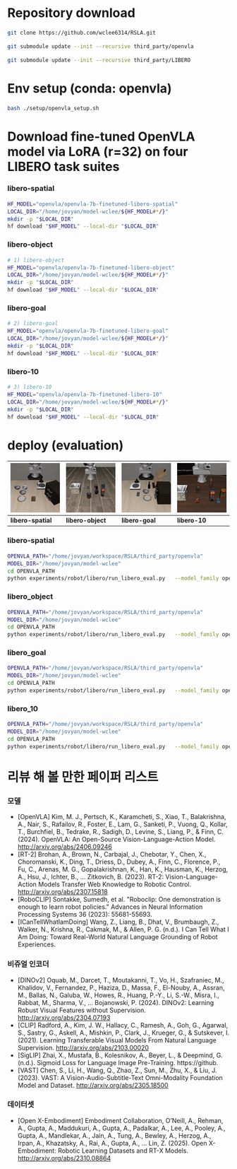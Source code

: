 # Repository download
```bash
git clone https://github.com/wclee6314/RSLA.git
```
```bash
git submodule update --init --recursive third_party/openvla
```
```bash
git submodule update --init --recursive third_party/LIBERO
```

# Env setup (conda: openvla)
```bash
bash ./setup/openvla_setup.sh
```

# Download fine-tuned OpenVLA model via LoRA (r=32) on four LIBERO task suites

### libero-spatial
```bash
HF_MODEL="openvla/openvla-7b-finetuned-libero-spatial"
LOCAL_DIR="/home/jovyan/model-wclee/${HF_MODEL#*/}"  
mkdir -p "$LOCAL_DIR"
hf download "$HF_MODEL" --local-dir "$LOCAL_DIR"
```

### libero-object
```bash
# 1) libero-object
HF_MODEL="openvla/openvla-7b-finetuned-libero-object"
LOCAL_DIR="/home/jovyan/model-wclee/${HF_MODEL#*/}"
mkdir -p "$LOCAL_DIR"
hf download "$HF_MODEL" --local-dir "$LOCAL_DIR"
```

### libero-goal
```bash
# 2) libero-goal
HF_MODEL="openvla/openvla-7b-finetuned-libero-goal"
LOCAL_DIR="/home/jovyan/model-wclee/${HF_MODEL#*/}"
mkdir -p "$LOCAL_DIR"
hf download "$HF_MODEL" --local-dir "$LOCAL_DIR"
```

### libero-10
```bash
# 3) libero-10
HF_MODEL="openvla/openvla-7b-finetuned-libero-10"
LOCAL_DIR="/home/jovyan/model-wclee/${HF_MODEL#*/}"
mkdir -p "$LOCAL_DIR"
hf download "$HF_MODEL" --local-dir "$LOCAL_DIR"
```

# deploy (evaluation)
| ![libero-spatial](./video/libero_spatial.gif) | ![libero-object](./video/libero_object.gif) | ![libero-goal](./video/libero_goal.gif) | ![libero-10](./video/libero_10.gif) |
|---|---|---|---|
| **libero-spatial** | **libero-object** | **libero-goal** | **libero-10** |

### libero-spatial
```bash
OPENVLA_PATH="/home/jovyan/workspace/RSLA/third_party/openvla"
MODEL_DIR="/home/jovyan/model-wclee"
cd OPENVLA_PATH
python experiments/robot/libero/run_libero_eval.py   --model_family openvla   --pretrained_checkpoint $MODEL_DIR/openvla/openvla-7b-finetuned-libero-spatial   --task_suite_name libero_spatial   --center_crop True --use_wandb True --wandb_project openvla_eval --wandb_entity wclee-korea-advanced-institute-of-science-and-technology
```

### libero_object
```bash
OPENVLA_PATH="/home/jovyan/workspace/RSLA/third_party/openvla"
MODEL_DIR="/home/jovyan/model-wclee"
cd OPENVLA_PATH
python experiments/robot/libero/run_libero_eval.py   --model_family openvla   --pretrained_checkpoint $MODEL_DIR/openvla/openvla-7b-finetuned-libero-object   --task_suite_name libero_object   --center_crop True --use_wandb True --wandb_project openvla_eval --wandb_entity wclee-korea-advanced-institute-of-science-and-technology
```

### libero_goal
```bash
OPENVLA_PATH="/home/jovyan/workspace/RSLA/third_party/openvla"
MODEL_DIR="/home/jovyan/model-wclee"
cd OPENVLA_PATH
python experiments/robot/libero/run_libero_eval.py   --model_family openvla   --pretrained_checkpoint $MODEL_DIR/openvla/openvla-7b-finetuned-libero-goal   --task_suite_name libero_goal   --center_crop True --use_wandb True --wandb_project openvla_eval --wandb_entity wclee-korea-advanced-institute-of-science-and-technology
```

### libero_10
```bash
OPENVLA_PATH="/home/jovyan/workspace/RSLA/third_party/openvla"
MODEL_DIR="/home/jovyan/model-wclee"
cd OPENVLA_PATH
python experiments/robot/libero/run_libero_eval.py   --model_family openvla   --pretrained_checkpoint $MODEL_DIR/openvla/openvla-7b-finetuned-libero-10   --task_suite_name libero_10   --center_crop True --use_wandb True --wandb_project openvla_eval --wandb_entity wclee-korea-advanced-institute-of-science-and-technology
```

# 리뷰 해 볼 만한 페이퍼 리스트 
### 모델
- [OpenVLA] Kim, M. J., Pertsch, K., Karamcheti, S., Xiao, T., Balakrishna, A., Nair, S., Rafailov, R., Foster, E., Lam, G., Sanketi, P., Vuong, Q., Kollar, T., Burchfiel, B., Tedrake, R., Sadigh, D., Levine, S., Liang, P., & Finn, C. (2024). OpenVLA: An Open-Source Vision-Language-Action Model. http://arxiv.org/abs/2406.09246
- [RT-2] Brohan, A., Brown, N., Carbajal, J., Chebotar, Y., Chen, X., Choromanski, K., Ding, T., Driess, D., Dubey, A., Finn, C., Florence, P., Fu, C., Arenas, M. G., Gopalakrishnan, K., Han, K., Hausman, K., Herzog, A., Hsu, J., Ichter, B., … Zitkovich, B. (2023). RT-2: Vision-Language-Action Models Transfer Web Knowledge to Robotic Control. http://arxiv.org/abs/2307.15818
- [RoboCLIP] Sontakke, Sumedh, et al. "Roboclip: One demonstration is enough to learn robot policies." Advances in Neural Information Processing Systems 36 (2023): 55681-55693.
- [ICanTellWhatIamDoing] Wang, Z., Liang, B., Dhat, V., Brumbaugh, Z., Walker, N., Krishna, R., Cakmak, M., & Allen, P. G. (n.d.). I Can Tell What I Am Doing: Toward Real-World Natural Language Grounding of Robot Experiences.

### 비쥬얼 인코더
- [DINOv2] Oquab, M., Darcet, T., Moutakanni, T., Vo, H., Szafraniec, M., Khalidov, V., Fernandez, P., Haziza, D., Massa, F., El-Nouby, A., Assran, M., Ballas, N., Galuba, W., Howes, R., Huang, P.-Y., Li, S.-W., Misra, I., Rabbat, M., Sharma, V., … Bojanowski, P. (2024). DINOv2: Learning Robust Visual Features without Supervision. http://arxiv.org/abs/2304.07193
- [CLIP] Radford, A., Kim, J. W., Hallacy, C., Ramesh, A., Goh, G., Agarwal, S., Sastry, G., Askell, A., Mishkin, P., Clark, J., Krueger, G., & Sutskever, I. (2021). Learning Transferable Visual Models From Natural Language Supervision. http://arxiv.org/abs/2103.00020
- [SigLIP] Zhai, X., Mustafa, B., Kolesnikov, A., Beyer, L., & Deepmind, G. (n.d.). Sigmoid Loss for Language Image Pre-Training. https://github.
- [VAST] Chen, S., Li, H., Wang, Q., Zhao, Z., Sun, M., Zhu, X., & Liu, J. (2023). VAST: A Vision-Audio-Subtitle-Text Omni-Modality Foundation Model and Dataset. http://arxiv.org/abs/2305.18500

### 데이터셋
- [Open X-Embodiment] Embodiment Collaboration, O’Neill, A., Rehman, A., Gupta, A., Maddukuri, A., Gupta, A., Padalkar, A., Lee, A., Pooley, A., Gupta, A., Mandlekar, A., Jain, A., Tung, A., Bewley, A., Herzog, A., Irpan, A., Khazatsky, A., Rai, A., Gupta, A., … Lin, Z. (2025). Open X-Embodiment: Robotic Learning Datasets and RT-X Models. http://arxiv.org/abs/2310.08864